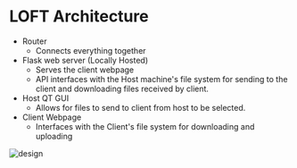 # LOFT Architecture

- Router
  - Connects everything together
- Flask web server (Locally Hosted)
  - Serves the client webpage
  - API interfaces with the Host machine's file system for sending to the client and downloading files received by client.
- Host QT GUI
  - Allows for files to send to client from host to be selected.
- Client Webpage
  - Interfaces with the Client's file system for downloading and uploading


![design](https://user-images.githubusercontent.com/59618726/118883286-e7085980-b8a9-11eb-9dea-a1dc3c61359d.png)
